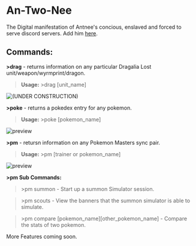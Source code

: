 # An-Two-Nee 
The Digital manifestation of Antnee's concious, enslaved and forced to serve discord servers. Add him [here](https://discordapp.com/oauth2/authorize?&client_id=577853873088102400&scope=bot&permissions=8).

## Commands:

**\>drag** - returns information on any particular Dragalia Lost unit/weapon/wyrmprint/dragon. 
  
  >**Usage:** >drag [unit_name]
  
  ![(UNDER CONSTRUCTION)](https://imgur.com/o4kmmjf)

**\>poke** - returns a pokedex entry for any pokemon.
  
  >**Usage:** >poke [pokemon_name]

  ![preview](https://imgur.com/AG4LJsl)
  
**\>pm** - retursn information on any Pokemon Masters sync pair. 
  
  >**Usage:** >pm [trainer or pokemon_name]
  
  ![preview](https://imgur.com/AG4LJsl)
  
  **\>pm Sub Commands:**
 
  >\>pm summon - Start up a summon Simulator session.
  
  >\>pm scouts - View the banners that the summon simulator is able to simulate.
  
  >\>pm compare [pokemon_name][other_pokemon_name] - Compare the stats of two pokemon.
  
  
More Features coming soon.
